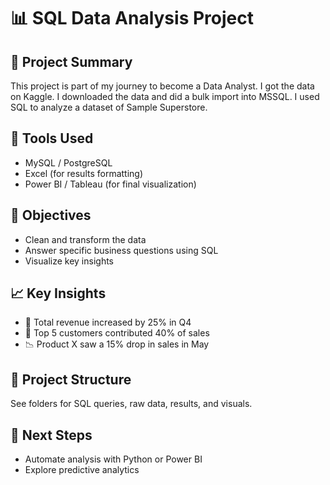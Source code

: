 # 📊 SQL Data Analysis Project

## 🧠 Project Summary
This project is part of my journey to become a Data Analyst. I got the data on Kaggle. I downloaded the data and did a bulk import into MSSQL. I used SQL to analyze a dataset of Sample Superstore.

## 🔧 Tools Used
- MySQL / PostgreSQL
- Excel (for results formatting)
- Power BI / Tableau (for final visualization)

## 📌 Objectives
- Clean and transform the data
- Answer specific business questions using SQL
- Visualize key insights

## 📈 Key Insights
- 🛒 Total revenue increased by 25% in Q4  
- 👥 Top 5 customers contributed 40% of sales  
- 📉 Product X saw a 15% drop in sales in May  

## 📂 Project Structure
See folders for SQL queries, raw data, results, and visuals.

## 📍 Next Steps
- Automate analysis with Python or Power BI
- Explore predictive analytics
